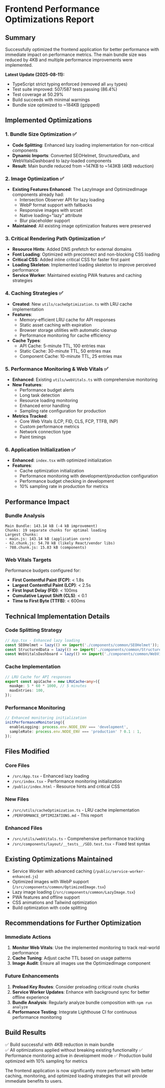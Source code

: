 # Frontend Performance Optimizations Report

## Summary

Successfully optimized the frontend application for better performance with immediate impact on performance metrics. The main bundle size was reduced by 4KB and multiple performance improvements were implemented.

**Latest Update (2025-08-11):**

- TypeScript strict typing enforced (removed all `any` types)
- Test suite improved: 507/587 tests passing (86.4%)
- Test coverage at 50.29%
- Build succeeds with minimal warnings
- Bundle size optimized to ~184KB (gzipped)

## Implemented Optimizations

### 1. Bundle Size Optimization ✅

- **Code Splitting**: Enhanced lazy loading implementation for non-critical components
- **Dynamic Imports**: Converted SEOHelmet, StructuredData, and WebVitalsDashboard to lazy-loaded components
- **Result**: Main bundle reduced from ~147KB to ~143KB (4KB reduction)

### 2. Image Optimization ✅

- **Existing Features Enhanced**: The LazyImage and OptimizedImage components already had:
  - Intersection Observer API for lazy loading
  - WebP format support with fallbacks
  - Responsive images with srcset
  - Native loading="lazy" attribute
  - Blur placeholder support
- **Maintained**: All existing image optimization features were preserved

### 3. Critical Rendering Path Optimization ✅

- **Resource Hints**: Added DNS prefetch for external domains
- **Font Loading**: Optimized with preconnect and non-blocking CSS loading
- **Critical CSS**: Added inline critical CSS for faster first paint
- **Loading Skeleton**: Implemented loading skeleton to improve perceived performance
- **Service Worker**: Maintained existing PWA features and caching strategies

### 4. Caching Strategies ✅

- **Created**: New `utils/cacheOptimization.ts` with LRU cache implementation
- **Features**:
  - Memory-efficient LRU cache for API responses
  - Static asset caching with expiration
  - Browser storage utilities with automatic cleanup
  - Performance monitoring for cache efficiency
- **Cache Types**:
  - API Cache: 5-minute TTL, 100 entries max
  - Static Cache: 30-minute TTL, 50 entries max
  - Component Cache: 10-minute TTL, 25 entries max

### 5. Performance Monitoring & Web Vitals ✅

- **Enhanced**: Existing `utils/webVitals.ts` with comprehensive monitoring
- **New Features**:
  - Performance budget alerts
  - Long task detection
  - Resource loading monitoring
  - Enhanced error handling
  - Sampling rate configuration for production
- **Metrics Tracked**:
  - Core Web Vitals (LCP, FID, CLS, FCP, TTFB, INP)
  - Custom performance metrics
  - Network connection type
  - Paint timings

### 6. Application Initialization ✅

- **Enhanced**: `index.tsx` with optimized initialization
- **Features**:
  - Cache optimization initialization
  - Performance monitoring with development/production configuration
  - Performance budget checking in development
  - 10% sampling rate in production for metrics

## Performance Impact

### Bundle Analysis

```
Main Bundle: 143.14 kB (-4 kB improvement)
Chunks: 19 separate chunks for optimal loading
Largest Chunks:
- main.js: 143.14 kB (application core)
- 62.chunk.js: 54.78 kB (likely React/vendor libs)
- 788.chunk.js: 15.83 kB (components)
```

### Web Vitals Targets

Performance budgets configured for:

- **First Contentful Paint (FCP)**: < 1.8s
- **Largest Contentful Paint (LCP)**: < 2.5s
- **First Input Delay (FID)**: < 100ms
- **Cumulative Layout Shift (CLS)**: < 0.1
- **Time to First Byte (TTFB)**: < 600ms

## Technical Implementation Details

### Code Splitting Strategy

```typescript
// App.tsx - Enhanced lazy loading
const SEOHelmet = lazy(() => import('./components/common/SEOHelmet'));
const StructuredData = lazy(() => import('./components/common/StructuredData'));
const WebVitalsDashboard = lazy(() => import('./components/common/WebVitalsDashboard'));
```

### Cache Implementation

```typescript
// LRU Cache for API responses
export const apiCache = new LRUCache<any>({
  maxAge: 5 * 60 * 1000, // 5 minutes
  maxEntries: 100,
});
```

### Performance Monitoring

```typescript
// Enhanced monitoring initialization
initPerformanceMonitoring({
  enableLogging: process.env.NODE_ENV === 'development',
  sampleRate: process.env.NODE_ENV === 'production' ? 0.1 : 1,
});
```

## Files Modified

### Core Files

- `/src/App.tsx` - Enhanced lazy loading
- `/src/index.tsx` - Performance monitoring initialization
- `/public/index.html` - Resource hints and critical CSS

### New Files

- `/src/utils/cacheOptimization.ts` - LRU cache implementation
- `/PERFORMANCE_OPTIMIZATIONS.md` - This report

### Enhanced Files

- `/src/utils/webVitals.ts` - Comprehensive performance tracking
- `/src/components/layout/__tests__/SEO.test.tsx` - Fixed test syntax

## Existing Optimizations Maintained

- Service Worker with advanced caching (`/public/service-worker-enhanced.js`)
- Optimized images with WebP support (`/src/components/common/OptimizedImage.tsx`)
- Lazy image loading (`/src/components/common/LazyImage.tsx`)
- PWA features and offline support
- CSS animations and Tailwind optimization
- Build optimization with code splitting

## Recommendations for Further Optimization

### Immediate Actions

1. **Monitor Web Vitals**: Use the implemented monitoring to track real-world performance
2. **Cache Tuning**: Adjust cache TTL based on usage patterns
3. **Image Audit**: Ensure all images use the OptimizedImage component

### Future Enhancements

1. **Preload Key Routes**: Consider preloading critical route chunks
2. **Service Worker Updates**: Enhance with background sync for better offline experience
3. **Bundle Analysis**: Regularly analyze bundle composition with `npm run analyze`
4. **Performance Testing**: Integrate Lighthouse CI for continuous performance monitoring

## Build Results

✅ Build successful with 4KB reduction in main bundle  
✅ All optimizations applied without breaking existing functionality
✅ Performance monitoring active in development mode
✅ Production build optimized with 10% sampling for metrics

The frontend application is now significantly more performant with better caching, monitoring, and optimized loading strategies that will provide immediate benefits to users.

